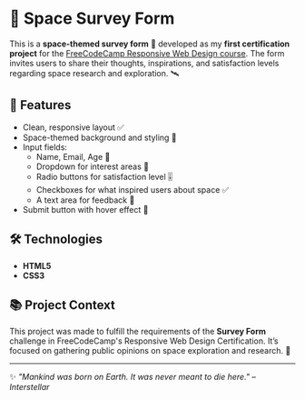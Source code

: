 # 🚀 Space Survey Form

This is a **space-themed survey form** 🌌 developed as my **first certification project** for the [FreeCodeCamp Responsive Web Design course](https://www.freecodecamp.org/). The form invites users to share their thoughts, inspirations, and satisfaction levels regarding space research and exploration. 🛰️

## 🌟 Features

- Clean, responsive layout ✅
- Space-themed background and styling 🌠
- Input fields:
  - Name, Email, Age 👤
  - Dropdown for interest areas 🔽
  - Radio buttons for satisfaction level 🎚️
  - Checkboxes for what inspired users about space ✅
  - A text area for feedback 💬
- Submit button with hover effect 🚦

## 🛠️ Technologies

- **HTML5**
- **CSS3**


## 📚 Project Context

This project was made to fulfill the requirements of the **Survey Form** challenge in FreeCodeCamp's Responsive Web Design Certification. It’s focused on gathering public opinions on space exploration and research. 🚀

---

✨ *"Mankind was born on Earth. It was never meant to die here." – Interstellar*

